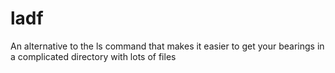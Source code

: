 # ladf
An alternative to the ls command that makes it easier to get your bearings in a complicated directory with lots of files
